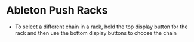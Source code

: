 # Ableton Push Racks

- To select a different chain in a rack, hold the top display button for the rack and then use the bottom display buttons to choose the chain
